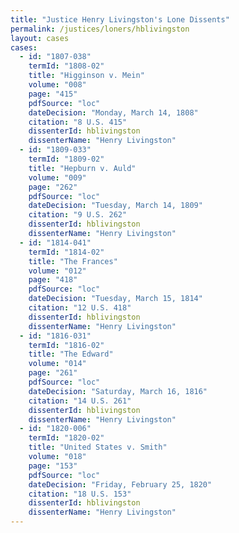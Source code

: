 ```yaml
---
title: "Justice Henry Livingston's Lone Dissents"
permalink: /justices/loners/hblivingston
layout: cases
cases:
  - id: "1807-038"
    termId: "1808-02"
    title: "Higginson v. Mein"
    volume: "008"
    page: "415"
    pdfSource: "loc"
    dateDecision: "Monday, March 14, 1808"
    citation: "8 U.S. 415"
    dissenterId: hblivingston
    dissenterName: "Henry Livingston"
  - id: "1809-033"
    termId: "1809-02"
    title: "Hepburn v. Auld"
    volume: "009"
    page: "262"
    pdfSource: "loc"
    dateDecision: "Tuesday, March 14, 1809"
    citation: "9 U.S. 262"
    dissenterId: hblivingston
    dissenterName: "Henry Livingston"
  - id: "1814-041"
    termId: "1814-02"
    title: "The Frances"
    volume: "012"
    page: "418"
    pdfSource: "loc"
    dateDecision: "Tuesday, March 15, 1814"
    citation: "12 U.S. 418"
    dissenterId: hblivingston
    dissenterName: "Henry Livingston"
  - id: "1816-031"
    termId: "1816-02"
    title: "The Edward"
    volume: "014"
    page: "261"
    pdfSource: "loc"
    dateDecision: "Saturday, March 16, 1816"
    citation: "14 U.S. 261"
    dissenterId: hblivingston
    dissenterName: "Henry Livingston"
  - id: "1820-006"
    termId: "1820-02"
    title: "United States v. Smith"
    volume: "018"
    page: "153"
    pdfSource: "loc"
    dateDecision: "Friday, February 25, 1820"
    citation: "18 U.S. 153"
    dissenterId: hblivingston
    dissenterName: "Henry Livingston"
---
```

